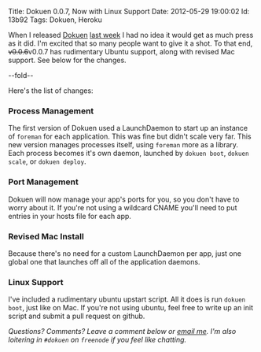 Title: Dokuen 0.0.7, Now with Linux Support
Date:  2012-05-29 19:00:02
Id:    13b92
Tags:  Dokuen, Heroku

When I released [Dokuen](https://github.com/peterkeen/dokuen) [last week](/2012-05-20-dokuen-update.html) I had no idea it would get as much press as it did. I'm excited that so many people want to give it a shot. To that end, <strike>v0.0.6</strike>v0.0.7 has rudimentary Ubuntu support, along with revised Mac support. See below for the changes.

--fold--

Here's the list of changes:

### Process Management

The first version of Dokuen used a LaunchDaemon to start up an instance of `foreman` for each application. This was fine but didn't scale very far. This new version manages processes itself, using `foreman` more as a library. Each process becomes it's own daemon, launched by `dokuen boot`, `dokuen scale`, or `dokuen deploy`.

### Port Management

Dokuen will now manage your app's ports for you, so you don't have to worry about it. If you're not using a wildcard CNAME you'll need to put entries in your hosts file for each app.

### Revised Mac Install

Because there's no need for a custom LaunchDaemon per app, just one global one that launches off all of the application daemons. 

### Linux Support

I've included a rudimentary ubuntu upstart script. All it does is run `dokuen boot`, just like on Mac. If you're not using ubuntu, feel free to write up an init script and submit a pull request on github.

*Questions? Comments? Leave a comment below or [email me](mailto:pete@bugsplat.info). I'm also loitering in `#dokuen` on `freenode` if you feel like chatting.*
